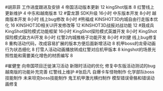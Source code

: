 #胡菲菲 
工作进度跟进及安排   4
帝国活动版本更新 12
kingShot版本  8
红警线上更新维护 4
中东和越南版本   12
#雷龙灏 
SDK升级      16小时
中东版本开发  8小时
越南版本开发  8小时
线上bug修改   8小时
#熊福成 
KINSHOT3D内城自由行走版本优化          16
KINSHOT3D相关UI开发修改等                 12
KINSHOT3D战报对战功能                        12
#聂成兵
KingShot探险模式功能框架     16小时
KingShot探险模式英雄开发     8小时
KingShot探险模式敌方AI开发   8小时
红警2内城推格子功能开发       8小时
#刘健 
线上bug修复	8
重构活动代码，改成容易扩展的版本方便后面新增活动	8
机甲boss的龙骨动画行为状态细化	8
打雪人活动动画播放转成红警对应机甲版本	8
kingshot的场景光照性能和需要美化增色的材质编写	8

#崔健奎 
向帝国项目迁徙演习活动
新限时活动的优化
修复中东版活动测试的bug
越南版的功能补充完善
红警线上维护
#张启凡 
自爆卡车怪物制作
化学部队boss技能制作
未来坦克boss技能制作
鬼王机甲激光横扫制作
模型错误骨骼和错误动画修复
